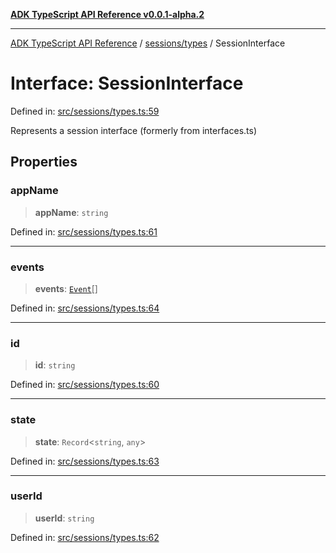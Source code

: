 [**ADK TypeScript API Reference v0.0.1-alpha.2**](../../../README.md)

***

[ADK TypeScript API Reference](../../../modules.md) / [sessions/types](../README.md) / SessionInterface

# Interface: SessionInterface

Defined in: [src/sessions/types.ts:59](https://github.com/njraladdin/adk-typescript/blob/main/src/sessions/types.ts#L59)

Represents a session interface (formerly from interfaces.ts)

## Properties

### appName

> **appName**: `string`

Defined in: [src/sessions/types.ts:61](https://github.com/njraladdin/adk-typescript/blob/main/src/sessions/types.ts#L61)

***

### events

> **events**: [`Event`](Event.md)[]

Defined in: [src/sessions/types.ts:64](https://github.com/njraladdin/adk-typescript/blob/main/src/sessions/types.ts#L64)

***

### id

> **id**: `string`

Defined in: [src/sessions/types.ts:60](https://github.com/njraladdin/adk-typescript/blob/main/src/sessions/types.ts#L60)

***

### state

> **state**: `Record`\<`string`, `any`\>

Defined in: [src/sessions/types.ts:63](https://github.com/njraladdin/adk-typescript/blob/main/src/sessions/types.ts#L63)

***

### userId

> **userId**: `string`

Defined in: [src/sessions/types.ts:62](https://github.com/njraladdin/adk-typescript/blob/main/src/sessions/types.ts#L62)
